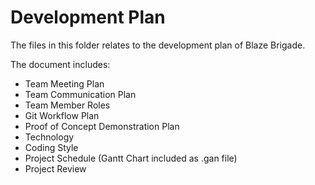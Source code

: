 # Development Plan

The files in this folder relates to the development plan of Blaze Brigade. 

The document includes:
* Team Meeting Plan
* Team Communication Plan
* Team Member Roles
* Git Workflow Plan
* Proof of Concept Demonstration Plan
* Technology
* Coding Style
* Project Schedule (Gantt Chart included as .gan file)
* Project Review